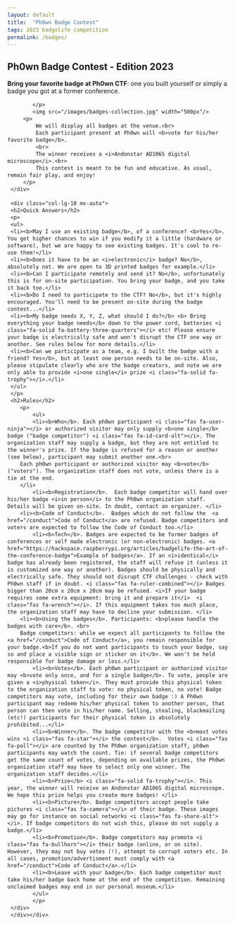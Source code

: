 ```yaml
---
layout: default
title:  "Ph0wn Badge Contest"
tags: 2023 badgelife competition
permalink: /badges/
---
```

<section class="content-section bg-light" id="about">
    <div class="container">
        <div class="row">
            <div class="col-lg-10 mx-auto text-center">
	    	 <h2>Ph0wn Badge Contest - Edition 2023</h2>
	    	 <p class="lead mb-5">
		 	    	 </p>
	    	 <p class="mb-2">
			<b>Bring your favorite badge at Ph0wn CTF</b>: one you built yourself or simply a badge you got at a former conference. 
	    	
	    	</p>
			<img src="/images/badges-collection.jpg" width="500px"/>
		 <p>
	    	 We will display all badges at the venue.<br>
	    	 Each participant present at Ph0wn will <b>vote for his/her favorite badge</b>. 
			 <br>
			 The winner receives a <i>Andonstar AD106S digital microscope</i>.<br>
	    	 This contest is meant to be fun and educative. As usual, remain fair play, and enjoy!
	     </p>
	 </div>
	 
	 <div class="col-lg-10 mx-auto">
	 <h2>Quick Answers</h2>
	 <p>
	 <ul>
	 <li><b>May I use an existing badge</b>, of a conference? <b>Yes</b>. You get higher chances to win if you modify it a little (hardware or software), but we are happy to see existing badges. It's cool to re-use them!</li>
	 <li><b>Does it have to be an <i>electronic</i> badge? No</b>, absolutely not. We are open to 3D printed badges for example.</li>
	 <li><b>Can I participate remotely and send it? No</b>, unfortunately this is for on-site participation. You bring your badge, and you take it back too.</li>
	 <li><b>Do I need to participate to the CTF? No</b>, but it's highly encouraged. You'll need to be present on-site during the badge contest...</li>
	 <li><b>My badge needs X, Y, Z, what should I do?</b> <b> Bring everything your badge needs</b> down to the power cord, batteries <i class="fa-solid fa-battery-three-quarters"></i> etc! Please ensure your badge is electrically safe and won't disrupt the CTF one way or another. See rules below for more details.</li>
	 <li><b>Can we participate as a team, e.g. I built the badge with a friend? Yes</b>, but at least one person needs to be on-site. Also, please stipulate clearly who are the badge creators, and note we are only able to provide <i>one single</i> prize <i class="fa-solid fa-trophy"></i>.</li>
	 </ul>
	 </p>
	 <h2>Rules</h2>
		<p>	
	    	<ul>
	    	<li><b>Who</b>. Each ph0wn participant <i class="fas fa-user-ninja"></i> or authorized visitor may only supply <b>one single</b> badge ("badge competitor") <i class="fas fa-id-card-alt"></i>. The organization staff may supply a badge, but they are not entitled to the winner's prize. If the badge is refused for a reason or another (see below), participant may submit another one.<br>
		Each ph0wn participant or authorized visitor may <b>vote</b> ("voters"). The organization staff does not vote, unless there is a tie at the end.
		</li>
	    	<li><b>Registration</b>.  Each badge competitor will hand over his/her badge <i>in person</i> to the Ph0wn organization staff. Details will be given on-site. In doubt, contact an organizer. </li>
		<li><b>Code of Conduct</b>.  Badges which do not follow the  <a href="/conduct">Code of Conduct</a> are refused. Badge competitors and voters are expected to follow the Code of Conduct too.</li>
	    	<li><b>Tech</b>. Badges are expected to be former badges of conferences or self made electronic (or non-electronic) badges. <a href="https://hackspace.raspberrypi.org/articles/badgelife-the-art-of-the-conference-badge">Example of badges</a>. If an <i>identical</i> badge has already been registered, the staff will refuse it (unless it is customized one way or another). Badges should be physically and electrically safe. They should not disrupt CTF challenges - check with Ph0wn staff if in doubt. <i class="fas fa-ruler-combined"></i> Badges bigger than 20cm x 20cm x 20cm may be refused. <i>If your badge requires some extra equipment: bring it and prepare it</i>  <i class="fas fa-wrench"></i>. If this equipment takes too much place, the organization staff may have to decline your submission. </li>
		<li><b>Using the badges</b>. Participants: <b>please handle the badges with care</b>. <br>
		Badge competitors: while we expect all participants to follow the <a href="/conduct">Code of Conduct</a>, you remain responsible for your badge.<b>If you do not want participants to touch your badge, say so and place a visible sign or sticker on it</b>. We won't be held responsible for badge damage or loss.</li>
	    	<li><b>Votes</b>. Each ph0wn participant or authorized visitor may <b>vote only once, and for a single badge</b>. To vote, people are given a <i>physical token</i>. They must provide this physical token to the organization staff to vote: no physical token, no vote! Badge competitors may vote, including for their own badge :) A Ph0wn participant may redeem his/her physical token to another person, that person can then vote in his/her name. Selling, stealing, blackmailing (etc!) participants for their physical token is absolutely prohibited...</li>
	    	<li><b>Winner</b>. The badge competitor with the <b>most votes wins <i class="fas fa-star"></i> the contest</b>.  Votes <i class="fas fa-poll"></i> are counted by the Ph0wn organization staff, ph0wn participants may watch the count. Tie: if several badge competitors get the same count of votes, depending on available prizes, the Ph0wn organization staff may have to select only one winner. The organization staff decides.</li>
	    	<li><b>Prize</b> <i class="fa-solid fa-trophy"></i>. This year, the winner will receive an Andonstar AD106S digital microscope. We hope this prize helps you create more badges! </li>
	    	<li><b>Picture</b>. Badge competitors accept people take pictures <i class="fas fa-camera"></i> of their badge. These images may go for instance on social networks <i class="fas fa-share-alt"></i>. If badge competitors do not wish this, please do not supply a badge.</li>
	    	<li><b>Promotion</b>. Badge competitors may promote <i class="fas fa-bullhorn"></i> their badge (online, or on site). However, they may not buy votes (!), attempt to corrupt voters etc. In all cases, promotion/advertisment must comply with <a href="/conduct">Code of Conduct</a>.</li>
	    	<li><b>Leave with your badge</b>. Each badge competitor must take his/her badge back home at the end of the competition. Remaining unclaimed badges may end in our personal museum.</li>
	    	</ul>
	    	</p>
	 </div>
	 </div></div>
</section>


